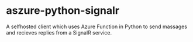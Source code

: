 # aszure-python-signalr
A selfhosted client which uses Azure Function in Python to send massages and recieves replies from a SignalR service.
